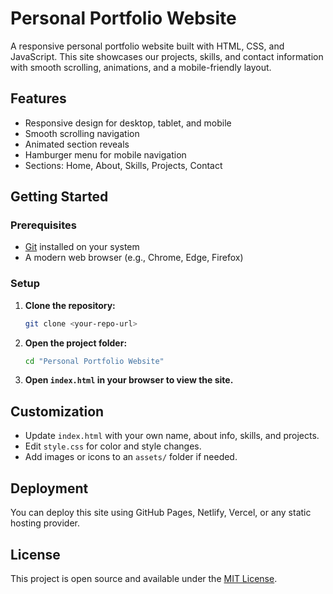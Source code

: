 # Personal Portfolio Website

A responsive personal portfolio website built with HTML, CSS, and JavaScript. This site showcases our projects, skills, and contact information with smooth scrolling, animations, and a mobile-friendly layout.

## Features
- Responsive design for desktop, tablet, and mobile
- Smooth scrolling navigation
- Animated section reveals
- Hamburger menu for mobile navigation
- Sections: Home, About, Skills, Projects, Contact

## Getting Started

### Prerequisites
- [Git](https://git-scm.com/) installed on your system
- A modern web browser (e.g., Chrome, Edge, Firefox)

### Setup
1. **Clone the repository:**
   ```bash
   git clone <your-repo-url>
   ```
2. **Open the project folder:**
   ```bash
   cd "Personal Portfolio Website"
   ```
3. **Open `index.html` in your browser to view the site.**

## Customization
- Update `index.html` with your own name, about info, skills, and projects.
- Edit `style.css` for color and style changes.
- Add images or icons to an `assets/` folder if needed.

## Deployment
You can deploy this site using GitHub Pages, Netlify, Vercel, or any static hosting provider.

## License
This project is open source and available under the [MIT License](LICENSE).

